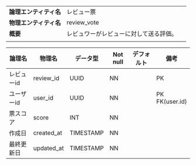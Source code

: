 ||||
|:-|:-|---|
|**論理エンティティ名**|レビュー票|
|**物理エンティティ名**|review_vote|
|**概要**|レビュワーがレビューに対して送る評価。|
|||

|論理名|物理名|データ型|Not null|デフォルト|備考|
|---|---|---|---|---|---|
|レビューid|review_id|UUID|NN||PK|
|ユーザーid|user_id|UUID|NN||PK<br> FK(user.id)|
|票スコア|score|INT|NN|||
|作成日|created_at|TIMESTAMP|NN|||
|最終更新日|updated_at|TIMESTAMP|NN||
